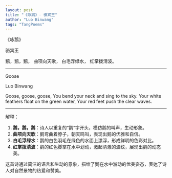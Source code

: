 ```yaml
---
layout: post
title: "《咏鹅》- 骆宾王"
author: "Luo Binwang"
tags: "TangPoems"
---
```


《咏鹅》

骆宾王

鹅，鹅，鹅，
曲项向天歌，
白毛浮绿水，
红掌拨清波。

---

Goose

Luo Binwang

Goose, goose, goose,
You bend your neck and sing to the sky.
Your white feathers float on the green water,
Your red feet push the clear waves.

---

解释：
1. **鹅，鹅，鹅**：诗人以重复的“鹅”字开头，模仿鹅的叫声，生动形象。
2. **曲项向天歌**：鹅弯曲着脖子，朝天鸣叫，表现出鹅的优雅和自信。
3. **白毛浮绿水**：鹅的白色羽毛在绿色的水面上漂浮，形成鲜明的色彩对比。
4. **红掌拨清波**：鹅的红色脚掌在水中划动，激起清澈的波纹，展现出鹅的动态美。

这首诗通过简洁的语言和生动的意象，描绘了鹅在水中游动的优美姿态，表达了诗人对自然景物的热爱和赞美。
